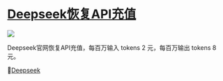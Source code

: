 # [Deepseek恢复API充值](https://github.com/jaaleng/jaaleng.github.io/issues/173)

![](https://pic.superbed.cc/item/67bd6b14d4a81ff0af32b5c7.jpg)

Deepseek官网恢复API充值，每百万输入 tokens 2 元，每百万输出 tokens 8 元。

<!--more-->

📮[Deepseek](https://platform.deepseek.com/usage)